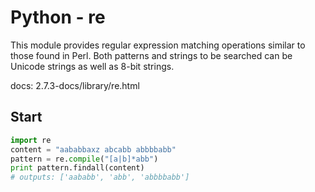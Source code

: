 # Python - re

This module provides regular expression matching operations similar to those found in Perl. Both patterns and strings to be searched can be Unicode strings as well as 8-bit strings.

docs: 2.7.3-docs/library/re.html

## Start

```python
import re
content = "aababbaxz abcabb abbbbabb"
pattern = re.compile("[a|b]*abb")
print pattern.findall(content)
# outputs: ['aababb', 'abb', 'abbbbabb']
```